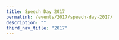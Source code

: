 ```yaml
---
title: Speech Day 2017
permalink: /events/2017/speech-day-2017/
description: ""
third_nav_title: "2017"
---
```


